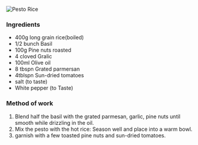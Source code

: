 ![Pesto Rice](resource:assets/images/pastaRiceEggs/pesto_rice.jpg)

### **Ingredients**
- 400g long grain rice(boiled)
- 1/2 bunch Basil
- 100g Pine nuts roasted
- 4 cloved Gralic
- 100ml Olive oil
- 8 tbspn Grated parmersan
- 4tblspn Sun-dried tomatoes
- salt (to taste)
- White pepper (to Taste)

### **Method of work**
1. Blend half the basil with the grated parmesan, garlic, pine nuts until smooth while drizzling in the oil.
2. Mix the pesto with the hot rice: Season well and place into a warm bowl.
3. garnish with a few toasted pine nuts and sun-dried tomatoes.